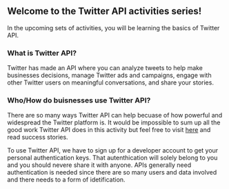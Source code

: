 <!--title={ Introduction to Twitter API Activities }-->

## Welcome to the Twitter API activities series!

In the upcoming sets of activities, you will be learning the basics of Twitter API. 

### What is Twitter API?

Twitter has made an API where you can analyze tweets to help make businesses decisions, manage Twitter ads and campaigns, engage with other Twitter users on meaningful conversations, and share your stories.

### Who/How do buisnesses use Twitter API?

There are so many ways Twitter API can help becuase of how powerful and widespread the Twitter platform is. It would be impossible to sum up all the good work Twitter API does in this activity but feel free to visit [here](https://marketing.twitter.com/na/en/success-stories) and read success stories.

To use Twitter API, we have to sign up for a developer account to get your personal authentication keys. That autenthication will solely belong to you and you should nevere share it with anyone. APIs generally need authentication is needed since there are so many users and data involved and there needs to a form of idetification.